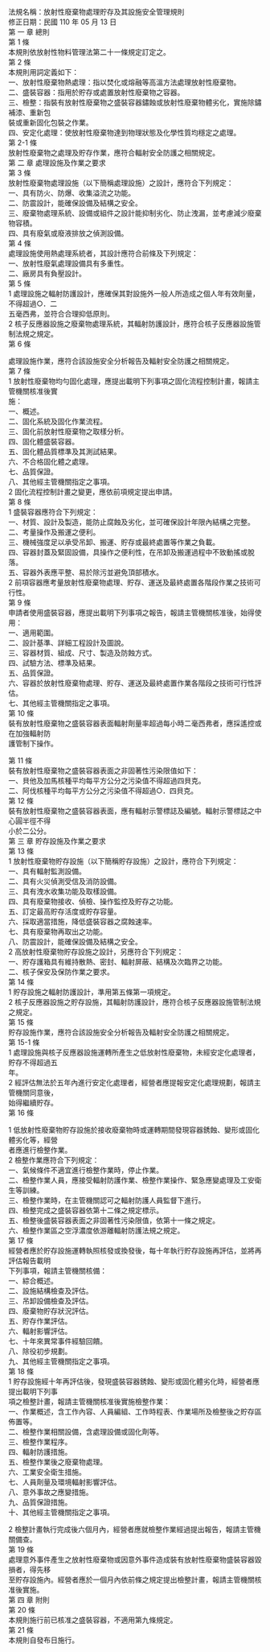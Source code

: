 法規名稱：放射性廢棄物處理貯存及其設施安全管理規則  
修正日期：民國 110 年 05 月 13 日  
第 一 章 總則  
第 1 條  
本規則依放射性物料管理法第二十一條規定訂定之。  
第 2 條  
本規則用詞定義如下：  
一、放射性廢棄物熱處理：指以焚化或熔融等高溫方法處理放射性廢棄物。  
二、盛裝容器：指用於貯存或處置放射性廢棄物之容器。  
三、檢整：指裝有放射性廢棄物之盛裝容器鏽蝕或放射性廢棄物體劣化，實施除鏽補漆、重新包  
裝或重新固化包裝之作業。  
四、安定化處理：使放射性廢棄物達到物理狀態及化學性質均穩定之處理。  
第 2-1 條  
放射性廢棄物之處理及貯存作業，應符合輻射安全防護之相關規定。  
第 二 章 處理設施及作業之要求  
第 3 條  
放射性廢棄物處理設施（以下簡稱處理設施）之設計，應符合下列規定：  
一、具有防火、防爆、收集溢流之功能。  
二、防震設計，能確保設備及結構之安全。  
三、廢棄物處理系統、設備或組件之設計能抑制劣化、防止洩漏，並考慮減少廢棄物容積。  
四、具有廢氣或廢液排放之偵測設備。  
第 4 條  
處理設施使用熱處理系統者，其設計應符合前條及下列規定：  
一、放射性廢氣處理設備具有多重性。  
二、廠房具有負壓設計。  
第 5 條  
1 處理設施之輻射防護設計，應確保其對設施外一般人所造成之個人年有效劑量，不得超過○．二  
五毫西弗，並符合合理抑低原則。  
2 核子反應器設施之廢棄物處理系統，其輻射防護設計，應符合核子反應器設施管制法規之規定。  
第 6 條  


處理設施作業，應符合該設施安全分析報告及輻射安全防護之相關規定。  
第 7 條  
1 放射性廢棄物均勻固化處理，應提出載明下列事項之固化流程控制計畫，報請主管機關核准後實  
施：  
一、概述。  
二、固化系統及固化作業流程。  
三、固化前放射性廢棄物之取樣分析。  
四、固化體盛裝容器。  
五、固化體品質標準及其測試結果。  
六、不合格固化體之處理。  
七、品質保證。  
八、其他經主管機關指定之事項。  
2 固化流程控制計畫之變更，應依前項規定提出申請。  
第 8 條  
1 盛裝容器應符合下列規定：  
一、材質、設計及製造，能防止腐蝕及劣化，並可確保設計年限內結構之完整。  
二、考量操作及搬運之便利。  
三、機械強度足以承受吊卸、搬運、貯存或最終處置等作業之負載。  
四、容器封蓋及緊固設備，具操作之便利性，在吊卸及搬運過程中不致動搖或脫落。  
五、容器外表應平整、易於除污並避免頂部積水。  
2 前項容器應考量放射性廢棄物處理、貯存、運送及最終處置各階段作業之技術可行性。  
第 9 條  
申請者使用盛裝容器，應提出載明下列事項之報告，報請主管機關核准後，始得使用：  
一、適用範圍。  
二、設計基準、詳細工程設計及圖說。  
三、容器材質、組成、尺寸、製造及防蝕方式。  
四、試驗方法、標準及結果。  
五、品質保證。  
六、容器於放射性廢棄物處理、貯存、運送及最終處置作業各階段之技術可行性評估。  
七、其他經主管機關指定之事項。  
第 10 條  
裝有放射性廢棄物之盛裝容器表面輻射劑量率超過每小時二毫西弗者，應採遙控或在加強輻射防  
護管制下操作。  


第 11 條  
裝有放射性廢棄物之盛裝容器表面之非固著性污染限值如下：  
一、貝他及加馬核種平均每平方公分之污染值不得超過四貝克。  
二、阿伐核種平均每平方公分之污染值不得超過○．四貝克。  
第 12 條  
裝有放射性廢棄物之盛裝容器表面，應有輻射示警標誌及編號。輻射示警標誌之中心圓半徑不得  
小於二公分。  
第 三 章 貯存設施及作業之要求  
第 13 條  
1 放射性廢棄物貯存設施（以下簡稱貯存設施）之設計，應符合下列規定：  
一、具有輻射監測設備。  
二、具有火災偵測受信及消防設備。  
三、具有洩水收集功能及取樣設備。  
四、具有廢棄物接收、偵檢、操作監控及貯存之功能。  
五、訂定最高貯存活度或貯存容量。  
六、採取適當措施，降低盛裝容器之腐蝕速率。  
七、具有廢棄物再取出之功能。  
八、防震設計，能確保設備及結構之安全。  
2 高放射性廢棄物貯存設施之設計，另應符合下列規定：  
一、貯存護箱具有維持散熱、密封、輻射屏蔽、結構及次臨界之功能。  
二、核子保安及保防作業之要求。  
第 14 條  
1 貯存設施之輻射防護設計，準用第五條第一項規定。  
2 核子反應器設施之貯存設施，其輻射防護設計，應符合核子反應器設施管制法規之規定。  
第 15 條  
貯存設施作業，應符合該設施安全分析報告及輻射安全防護之相關規定。  
第 15-1 條  
1 處理設施與核子反應器設施運轉所產生之低放射性廢棄物，未經安定化處理者，貯存不得超過五  
年。  
2 經評估無法於五年內進行安定化處理者，經營者應提報安定化處理規劃，報請主管機關同意後，  
始得繼續貯存。  
第 16 條  


1 低放射性廢棄物貯存設施於接收廢棄物時或運轉期間發現容器銹蝕、變形或固化體劣化等，經營  
者應進行檢整作業。  
2 檢整作業應符合下列規定：  
一、氣候條件不適宜進行檢整作業時，停止作業。  
二、檢整作業人員，應接受輻射防護作業、檢整作業操作、緊急應變處理及工安衛生等訓練。  
三、檢整作業時，在主管機關認可之輻射防護人員監督下進行。  
四、檢整完成之盛裝容器依第十二條之規定標示。  
五、檢整後盛裝容器表面之非固著性污染限值，依第十一條之規定。  
六、檢整作業區之空浮濃度依游離輻射防護法規之規定。  
第 17 條  
經營者應於貯存設施運轉執照核發或換發後，每十年執行貯存設施再評估，並將再評估報告載明  
下列事項，報請主管機關核備：  
一、綜合概述。  
二、設施結構檢查及評估。  
三、吊卸設備檢查及評估。  
四、廢棄物貯存狀況評估。  
五、貯存作業評估。  
六、輻射影響評估。  
七、十年來異常事件經驗回饋。  
八、除役初步規劃。  
九、其他經主管機關指定之事項。  
第 18 條  
1 貯存設施經十年再評估後，發現盛裝容器銹蝕、變形或固化體劣化時，經營者應提出載明下列事  
項之檢整計畫，報請主管機關核准後實施檢整作業：  
一、作業概述，含工作內容、人員編組、工作時程表、作業場所及檢整後之貯存區佈置等。  
二、檢整作業相關設備，含處理設備或固化劑等。  
三、檢整作業程序。  
四、輻射防護措施。  
五、檢整作業後之廢棄物處理。  
六、工業安全衛生措施。  
七、人員劑量及環境輻射影響評估。  
八、意外事故之應變措施。  
九、品質保證措施。  
十、其他經主管機關指定之事項。  


2 檢整計畫執行完成後六個月內，經營者應就檢整作業經過提出報告，報請主管機關備查。  
第 19 條  
處理意外事件產生之放射性廢棄物或因意外事件造成裝有放射性廢棄物盛裝容器毀損者，得先移  
至貯存設施內。經營者應於一個月內依前條之規定提出檢整計畫，報請主管機關核准後實施。  
第 四 章 附則  
第 20 條  
本規則施行前已核准之盛裝容器，不適用第九條規定。  
第 21 條  
本規則自發布日施行。  


